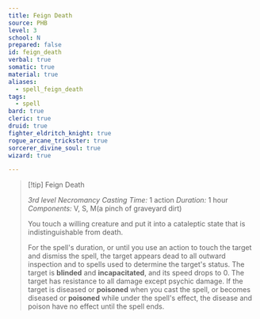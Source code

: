 ```yaml
---
title: Feign Death
source: PHB
level: 3
school: N
prepared: false
id: feign_death
verbal: true
somatic: true
material: true
aliases:
  - spell_feign_death
tags:
  - spell
bard: true
cleric: true
druid: true
fighter_eldritch_knight: true
rogue_arcane_trickster: true
sorcerer_divine_soul: true
wizard: true

---
```

>[!tip] Feign Death
>
> *3rd level Necromancy*
> *Casting Time:* 1 action
> *Duration:* 1 hour
> *Components:* V, S, M(a pinch of graveyard dirt)
>
>You touch a willing creature and put it into a cataleptic state that is indistinguishable from death.
>
>For the spell's duration, or until you use an action to touch the target and dismiss the spell, the target appears dead to all outward inspection and to spells used to determine the target's status. The target is **blinded** and **incapacitated**, and its speed drops to 0. The target has resistance to all damage except psychic damage. If the target is diseased or **poisoned** when you cast the spell, or becomes diseased or **poisoned** while under the spell's effect, the disease and poison have no effect until the spell ends.
>

